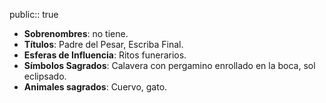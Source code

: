 public:: true

- **Sobrenombres**: no tiene.
- **Títulos**: Padre del Pesar, Escriba Final.
- **Esferas de Influencia**: Ritos funerarios.
- **Símbolos Sagrados**: Calavera con pergamino enrollado en la boca, sol eclipsado.
- **Animales sagrados**: Cuervo, gato.
